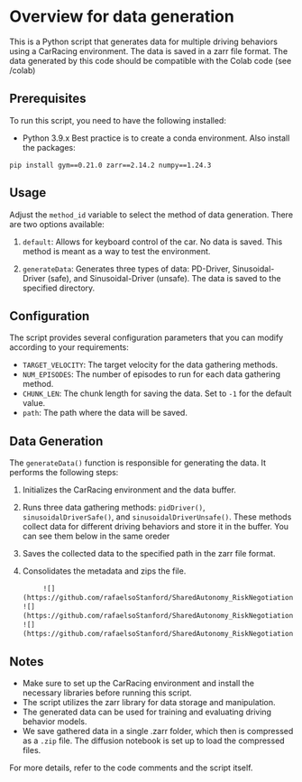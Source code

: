 # Overview for data generation

This is a Python script that generates data for multiple driving behaviors using a CarRacing environment. The data is saved in a zarr file format.
The data generated by this code should be compatible with the Colab code (see /colab)

## Prerequisites
To run this script, you need to have the following installed:
- Python 3.9.x
Best practice is to create a conda environment. Also install the packages:

```
pip install gym==0.21.0 zarr==2.14.2 numpy==1.24.3
```


## Usage
Adjust the `method_id` variable to select the method of data generation. There are two options available:

1. `default`: Allows for keyboard control of the car. No data is saved. This method is meant as a way to test the environment.

2. `generateData`: Generates three types of data: PD-Driver, Sinusoidal-Driver (safe), and Sinusoidal-Driver (unsafe). The data is saved to the specified directory.


## Configuration
The script provides several configuration parameters that you can modify according to your requirements:

- `TARGET_VELOCITY`: The target velocity for the data gathering methods.
- `NUM_EPISODES`: The number of episodes to run for each data gathering method.
- `CHUNK_LEN`: The chunk length for saving the data. Set to `-1` for the default value.
- `path`: The path where the data will be saved.

## Data Generation
The `generateData()` function is responsible for generating the data. It performs the following steps:

1. Initializes the CarRacing environment and the data buffer.
2. Runs three data gathering methods: `pidDriver()`, `sinusoidalDriverSafe()`, and `sinusoidalDriverUnsafe()`. These methods collect data for different driving behaviors and store it in the buffer. You can see them below in the same oreder
3. Saves the collected data to the specified path in the zarr file format.
4. Consolidates the metadata and zips the file.

            ![](https://github.com/rafaelsoStanford/SharedAutonomy_RiskNegotiation/blob/AddGifs/files/SafeDriver.gif)             ![](https://github.com/rafaelsoStanford/SharedAutonomy_RiskNegotiation/blob/AddGifs/files/SlalomDriverSafe.gif)           ![](https://github.com/rafaelsoStanford/SharedAutonomy_RiskNegotiation/blob/AddGifs/files/SlalomDriverUnsafe.gif)

## Notes
- Make sure to set up the CarRacing environment and install the necessary libraries before running this script.
- The script utilizes the zarr library for data storage and manipulation.
- The generated data can be used for training and evaluating driving behavior models.
- We save gathered data in a single .zarr folder, which then is compressed as a `.zip` file. The diffusion notebook is set up to load the compressed files.

For more details, refer to the code comments and the script itself.
